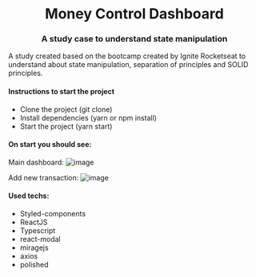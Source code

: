 <h1 align="center">Money Control Dashboard</h1>
<h3 align="center">A study case to understand state manipulation</h3>

<p>A study created based on the bootcamp created by Ignite Rocketseat to understand about state manipulation, separation of principles and SOLID principles.</p>

<h4>Instructions to start the project</h4>

- Clone the project (git clone)
- Install dependencies (yarn or npm install)
- Start the project (yarn start)

<h4>On start you should see:</h4>

Main dashboard:
![image](https://user-images.githubusercontent.com/31359694/152906677-3d7fd9b2-c5e3-4028-b632-56c72988f2c2.png)

Add new transaction:
![image](https://user-images.githubusercontent.com/31359694/152906727-49d93411-7ac6-4383-8c3f-e299e449d473.png)

<h4>Used techs:</h4>

- Styled-components
- ReactJS
- Typescript
- react-modal
- miragejs
- axios
- polished
